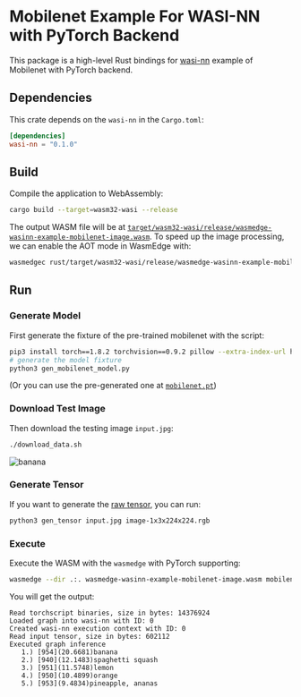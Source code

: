 # Mobilenet Example For WASI-NN with PyTorch Backend

This package is a high-level Rust bindings for [wasi-nn] example of Mobilenet with PyTorch backend.

[wasi-nn]: https://github.com/WebAssembly/wasi-nn

## Dependencies

This crate depends on the `wasi-nn` in the `Cargo.toml`:

```toml
[dependencies]
wasi-nn = "0.1.0"
```

## Build

Compile the application to WebAssembly:

```bash
cargo build --target=wasm32-wasi --release
```

The output WASM file will be at [`target/wasm32-wasi/release/wasmedge-wasinn-example-mobilenet-image.wasm`](wasmedge-wasinn-example-mobilenet-image.wasm).
To speed up the image processing, we can enable the AOT mode in WasmEdge with:

```bash
wasmedgec rust/target/wasm32-wasi/release/wasmedge-wasinn-example-mobilenet-image.wasm wasmedge-wasinn-example-mobilenet-image-aot.wasm
```

## Run

### Generate Model

First generate the fixture of the pre-trained mobilenet with the script:

```bash
pip3 install torch==1.8.2 torchvision==0.9.2 pillow --extra-index-url https://download.pytorch.org/whl/lts/1.8/cpu
# generate the model fixture
python3 gen_mobilenet_model.py
```

(Or you can use the pre-generated one at [`mobilenet.pt`](mobilenet.pt))

### Download Test Image

Then download the testing image `input.jpg`:

```bash
./download_data.sh   
```

![banana](https://github.com/bytecodealliance/wasi-nn/raw/main/rust/examples/images/1.jpg)

### Generate Tensor

If you want to generate the [raw tensor](image-1x3x224x224.rgb), you can run:

```bash
python3 gen_tensor input.jpg image-1x3x224x224.rgb
```

### Execute

Execute the WASM with the `wasmedge` with PyTorch supporting:

```bash
wasmedge --dir .:. wasmedge-wasinn-example-mobilenet-image.wasm mobilenet.pt input.jpg
```

You will get the output:

```console
Read torchscript binaries, size in bytes: 14376924
Loaded graph into wasi-nn with ID: 0
Created wasi-nn execution context with ID: 0
Read input tensor, size in bytes: 602112
Executed graph inference
   1.) [954](20.6681)banana
   2.) [940](12.1483)spaghetti squash
   3.) [951](11.5748)lemon
   4.) [950](10.4899)orange
   5.) [953](9.4834)pineapple, ananas
```
